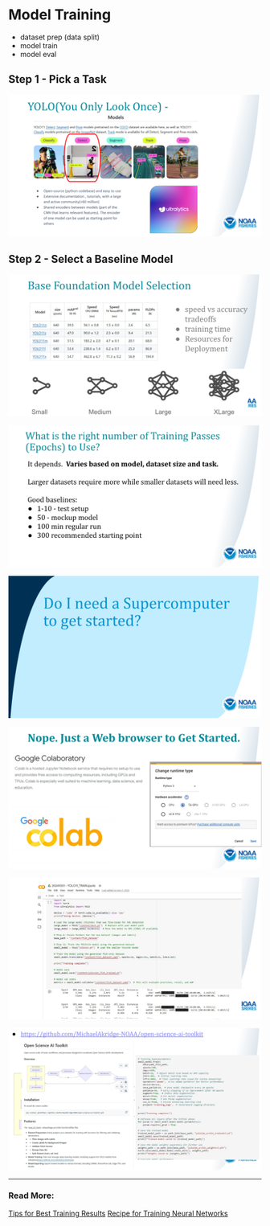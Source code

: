 # Model Training
- dataset prep (data split)
- model train
- model eval


## Step 1 - Pick a Task
![](../01_module/slide_images/slide_47.png)

## Step 2 - Select a Baseline Model
![](../01_module/slide_images/slide_48.png)

![](../01_module/slide_images/slide_50.png)

![](../01_module/slide_images/slide_51.png)

![](../01_module/slide_images/slide_52.png)

![](../01_module/slide_images/slide_53.png)

![](../01_module/slide_images/slide_54.png)

---
### Read More: 
[Tips for Best Training Results](https://docs.ultralytics.com/yolov5/tutorials/tips_for_best_training_results/#dataset)
[Recipe for Training Neural Networks](https://karpathy.github.io/2019/04/25/recipe/)